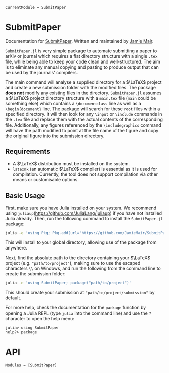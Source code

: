 ```@meta
CurrentModule = SubmitPaper
```

# SubmitPaper

Documentation for [SubmitPaper](https://github.com/JamieMair/SubmitPaper.jl). Written and maintained by [Jamie Mair](https://github.com/JamieMair).

`SubmitPaper.jl` is very simple package to automate submitting a paper to arXiv or journal which requires a flat directory structure with a single `.tex` file, while being able to keep your code clean and well-structured. The aim is to eliminate any manual copying and pasting to produce output that can be used by the journals' compilers.

The main command will analyse a supplied directory for a $\LaTeX$ project and create a new submission folder with the modified files. The package **does not** modify any existing files in the directory. `SubmitPaper.jl` assumes a $\LaTeX$ project directory structure with a `main.tex` file (`main` could be something else) which contains a `\documentclass` line as well as a `\begin{document}` line. The package will search for these `root` files within a specified directory. It will then look for any `\input` or `\include` commands in the `.tex` file and replace them with the actual contents of the corresponding file. Additionally, any figures referenced by the `\includegraphics` command will have the path modified to point at the file name of the figure and copy the original figure into the submission directory.

## Requirements

- A $\LaTeX$ distribution must be installed on the system.
- `latexmk` (an automatic $\LaTeX$ compiler) is essential as it is used for compilation. Currently, the tool does not support compilation via other means or customisable options.

## Basic Usage

First, make sure you have Julia installed on your system. We recommend using `juliaup`(https://github.com/JuliaLang/juliaup) if you have not installed Julia already. Then, run the following command to install the `SubmitPaper.jl` package:
```bash
julia -e 'using Pkg; Pkg.add(url="https://github.com/JamieMair/SubmitPaper.jl");'
```
This will install to your global directory, allowing use of the package from anywhere.

Next, find the absolute path to the directory containing your $\LaTeX$ project (e.g. `"path/to/project"`), making sure to use the escaped characters `\\` on Windows, and run the following from the command line to create the submission folder:
```bash
julia -e 'using SubmitPaper; package("path/to/project")'
```
This should create your submission at `"path/to/project/submission"` by default. 


For more help, check the documentation for the `package` function by opening a Julia REPL (type `julia` into the command line) and use the `?` character to open the help menu:
```
julia> using SubmitPaper
help?> package
```


# API
```@autodocs
Modules = [SubmitPaper]
```
